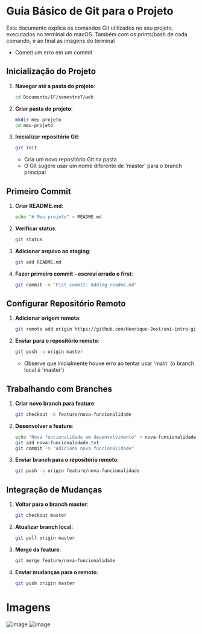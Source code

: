 # Guia Básico de Git para o Projeto

Este documento explica os comandos Git utilizados no seu projeto, executados no terminal do macOS. Também com os prints/bash de cada comando, e ao final as imagens do terminal
- Cometi um erro em um commit

## Inicialização do Projeto

1. **Navegar até a pasta do projeto**:
   ```bash
   cd Documents/IF/semestre7/web
   ```

2. **Criar pasta do projeto**:
   ```bash
   mkdir meu-projeto
   cd meu-projeto
   ```

3. **Inicializar repositório Git**:
   ```bash
   git init
   ```
   - Cria um novo repositório Git na pasta
   - O Git sugere usar um nome diferente de 'master' para o branch principal

## Primeiro Commit

1. **Criar README.md**:
   ```bash
   echo "# Meu projeto" > README.md
   ```

2. **Verificar status**:
   ```bash
   git status
   ```

3. **Adicionar arquivo ao staging**:
   ```bash
   git add README.md
   ```

4. **Fazer primeiro commit - escrevi errado o first**:
   ```bash
   git commit -m "Fist commit: Adding readme.md"
   ```

## Configurar Repositório Remoto

1. **Adicionar origem remota**:
   ```bash
   git remote add origin https://github.com/Henrique-Jost/uni-intro-git.git
   ```

2. **Enviar para o repositório remoto**:
   ```bash
   git push -u origin master
   ```
   - Observe que inicialmente houve erro ao tentar usar 'main' (o branch local é 'master')

## Trabalhando com Branches

1. **Criar novo branch para feature**:
   ```bash
   git checkout -b feature/nova-funcionalidade
   ```

2. **Desenvolver a feature**:
   ```bash
   echo "Nova funcionalidade em desenvolvimento" > nova-funcionalidade.txt
   git add nova-funcionalidade.txt
   git commit -m "Adiciona nova funcionalidade"
   ```

3. **Enviar branch para o repositório remoto**:
   ```bash
   git push -u origin feature/nova-funcionalidade
   ```

## Integração de Mudanças

1. **Voltar para o branch master**:
   ```bash
   git checkout master
   ```

2. **Atualizar branch local**:
   ```bash
   git pull origin master
   ```

3. **Merge da feature**:
   ```bash
   git merge feature/nova-funcionalidade
   ```

4. **Enviar mudanças para o remoto**:
   ```bash
   git push origin master
   ```
# Imagens

![image](https://github.com/user-attachments/assets/2ddab3b6-9668-47f4-a7a4-cd61db825573)
![image](https://github.com/user-attachments/assets/f2c47dd3-044e-4239-98c1-85999f7f045b)

